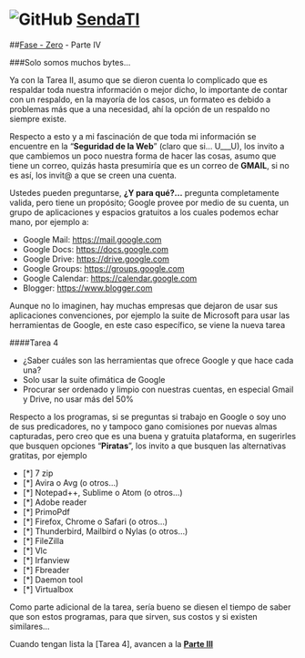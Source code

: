 # ![GitHub](https://github.com/favicon.ico) [SendaTI](https://github.com/silverfox78/SendaTI)

##[Fase - Zero](https://github.com/silverfox78/SendaTI/tree/master/Fase%20-%200) - Parte IV

###Solo somos muchos bytes...

Ya con la Tarea II, asumo que se dieron cuenta lo complicado que es respaldar toda nuestra información o mejor dicho, lo importante de contar con un respaldo, en la mayoría de los casos, un formateo es debido a problemas más que a una necesidad, ahí la opción de un respaldo no siempre existe.

Respecto a esto y a mi fascinación de que toda mi información se encuentre en la “**Seguridad de la Web**” (claro que si… U___U), los invito a que cambiemos un poco nuestra forma de hacer las cosas, asumo que tiene un correo, quizás hasta presumiría que es un correo de **GMAIL**, si no es así, los invit@ a que se creen una cuenta.

Ustedes pueden preguntarse, **¿Y para qué?...** pregunta completamente valida, pero tiene un propósito; Google provee por medio de su cuenta, un grupo de aplicaciones y espacios gratuitos a los cuales podemos echar mano, por ejemplo a:

* Google Mail: https://mail.google.com
* Google Docs: https://docs.google.com
* Google Drive: https://drive.google.com
* Google Groups: https://groups.google.com
* Google Calendar: https://calendar.google.com
* Blogger: https://www.blogger.com

Aunque no lo imaginen, hay muchas empresas que dejaron de usar sus aplicaciones convenciones, por ejemplo la suite de Microsoft para usar las herramientas de Google, en este caso específico, se viene la nueva tarea

####Tarea 4
* ¿Saber cuáles son las herramientas que ofrece Google y que hace cada una?
* Solo usar la suite ofimática de Google
* Procurar ser ordenado y limpio con nuestras cuentas, en especial Gmail y Drive, no usar más del 50%

Respecto a los programas, si se preguntas si trabajo en Google o soy uno de sus predicadores, no y tampoco gano comisiones por nuevas almas capturadas, pero creo que es una buena y gratuita plataforma, en sugerirles que busquen opciones “**Piratas**”, los invito a que busquen las alternativas gratitas, por ejemplo

- [*] 7 zip
- [*] Avira o Avg (o otros…)
- [*] Notepad++, Sublime o Atom (o otros…)
- [*] Adobe reader
- [*] PrimoPdf
- [*] Firefox, Chrome o Safari (o otros…)
- [*] Thunderbird, Mailbird o Nylas (o otros…)
- [*] FileZilla
- [*] Vlc
- [*] Irfanview
- [*] Fbreader
- [*] Daemon tool
- [*] Virtualbox

Como parte adicional de la tarea, sería bueno se diesen el tiempo de saber que son estos programas, para que sirven, sus costos y si existen similares…

Cuando tengan lista la [Tarea 4], avancen a la **[Parte III](https://github.com/silverfox78/SendaTI/tree/master/Fase%20-%200/Parte5.md)**